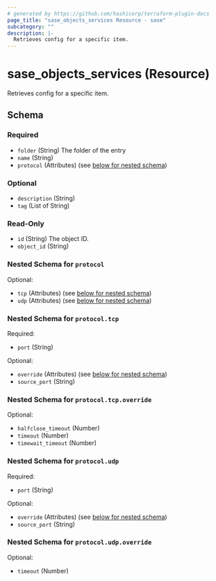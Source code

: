 ```yaml
---
# generated by https://github.com/hashicorp/terraform-plugin-docs
page_title: "sase_objects_services Resource - sase"
subcategory: ""
description: |-
  Retrieves config for a specific item.
---
```


# sase_objects_services (Resource)

Retrieves config for a specific item.



<!-- schema generated by tfplugindocs -->
## Schema

### Required

- `folder` (String) The folder of the entry
- `name` (String)
- `protocol` (Attributes) (see [below for nested schema](#nestedatt--protocol))

### Optional

- `description` (String)
- `tag` (List of String)

### Read-Only

- `id` (String) The object ID.
- `object_id` (String)

<a id="nestedatt--protocol"></a>
### Nested Schema for `protocol`

Optional:

- `tcp` (Attributes) (see [below for nested schema](#nestedatt--protocol--tcp))
- `udp` (Attributes) (see [below for nested schema](#nestedatt--protocol--udp))

<a id="nestedatt--protocol--tcp"></a>
### Nested Schema for `protocol.tcp`

Required:

- `port` (String)

Optional:

- `override` (Attributes) (see [below for nested schema](#nestedatt--protocol--tcp--override))
- `source_port` (String)

<a id="nestedatt--protocol--tcp--override"></a>
### Nested Schema for `protocol.tcp.override`

Optional:

- `halfclose_timeout` (Number)
- `timeout` (Number)
- `timewait_timeout` (Number)



<a id="nestedatt--protocol--udp"></a>
### Nested Schema for `protocol.udp`

Required:

- `port` (String)

Optional:

- `override` (Attributes) (see [below for nested schema](#nestedatt--protocol--udp--override))
- `source_port` (String)

<a id="nestedatt--protocol--udp--override"></a>
### Nested Schema for `protocol.udp.override`

Optional:

- `timeout` (Number)


